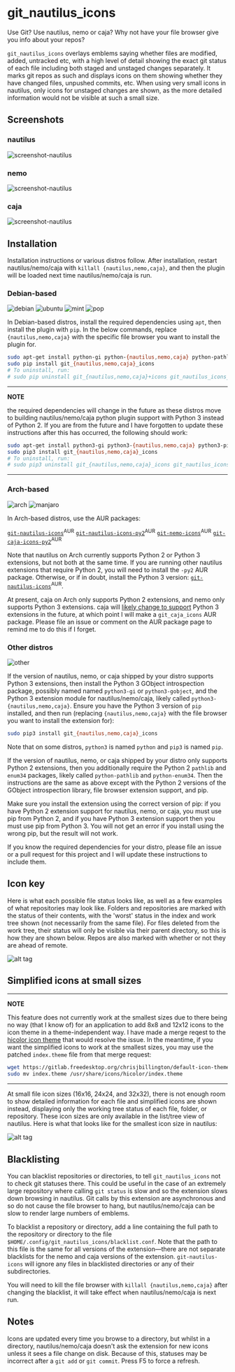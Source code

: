 # git_nautilus_icons

Use Git? Use nautilus, nemo or caja? Why not have your file browser give you info
about your repos?

`git_nautilus_icons` overlays emblems saying whether files are modified, added,
untracked etc, with a high level of detail showing the exact git status of each file
including both staged and unstaged changes separately. It marks git repos as such and
displays icons on them showing whether they have changed files, unpushed commits, etc.
When using very small icons in nautilus, only icons for unstaged changes are shown, as
the more detailed information would not be visible at such a small size.

## Screenshots

### nautilus

![screenshot-nautilus](screenshot_nautilus.png)

### nemo

![screenshot-nautilus](screenshot_nemo.png)

### caja

![screenshot-nautilus](screenshot_caja.png)


## Installation

Installation instructions or various distros follow. After installation, restart
nautilus/nemo/caja with `killall {nautilus,nemo,caja}`, and then the plugin will be
loaded next time nautilus/nemo/caja is run.

### Debian-based
![debian](distro_icons/debian.png) ![ubuntu](distro_icons/ubuntu.png) ![mint](distro_icons/mint.png) ![pop](distro_icons/pop.png)

In Debian-based distros, install the required dependencies using `apt`, then install the
plugin with `pip`. In the below commands, replace `{nautilus,nemo,caja}` with the
specific file browser you want to install the plugin for.

```bash
sudo apt-get install python-gi python-{nautilus,nemo,caja} python-pathlib python-enum34 python-pip
sudo pip install git_{nautilus,nemo,caja}_icons
# To uninstall, run:
# sudo pip uninstall git_{nautilus,nemo,caja}+icons git_nautilus_icons_common
```

---
**NOTE**

 the required dependencies will change in the future as these distros move to
building nautilus/nemo/caja python plugin support with Python 3 instead of Python 2. If
you are from the future and I have forgotten to update these instructions after this has
occurred, the following should work:

```bash
sudo apt-get install python3-gi python3-{nautilus,nemo,caja} python3-pip
sudo pip3 install git_{nautilus,nemo,caja}_icons
# To uninstall, run:
# sudo pip3 uninstall git_{nautilus,nemo,caja}_icons git_nautilus_icons-common
```
---


### Arch-based

![arch](distro_icons/arch.png) ![manjaro](distro_icons/manjaro.png)

In Arch-based distros, use the AUR packages:

[`git-nautilus-icons`](https://aur.archlinux.org/pkgbase/git-nautilus-icons/)<sup>AUR</sup>
[`git-nautilus-icons-py2`](https://aur.archlinux.org/pkgbase/git-nautilus-icons-py2/)<sup>AUR</sup>
[`git-nemo-icons`](https://aur.archlinux.org/pkgbase/git-nemo-icons/)<sup>AUR</sup>
[`git-caja-icons-py2`](https://aur.archlinux.org/pkgbase/git-caja-icons-py2/)<sup>AUR</sup>


Note that nautilus on Arch currently supports Python 2 or Python 3 extensions, but not
both at the same time. If you are running other nautilus extensions that require Python
2, you will need to install the `-py2` AUR package. Otherwise, or if in doubt, install
the Python 3 version:
[`git-nautilus-icons`](https://aur.archlinux.org/pkgbase/git-nautilus-icons/)<sup>AUR</sup>.

At present, caja on Arch only supports Python 2 extensions, and nemo only supports
Python 3 extensions. caja will [likely change to
support](https://bugs.archlinux.org/task/62919) Python 3 extensions in the future, at
which point I will make a `git_caja_icons` AUR package. Please file an issue or comment
on the AUR package page to remind me to do this if I forget.

### Other distros
![other](distro_icons/linux.png)

If the version of nautilus, nemo, or caja shipped by your distro supports Python 3
extensions, then install the Python 3 GObject introspection package, possibly named
named `python3-gi` or `python3-gobject`, and the Python 3 extension module for
nautilus/nemo/caja, likely called `python3-{nautilus,nemo,caja}`. Ensure you have the
Python 3 version of `pip` installed, and then run (replacing `{nautilus,nemo,caja}` with
the file browser you want to install the extension for):

```bash
sudo pip3 install git_{nautilus,nemo,caja}_icons
```

Note that on some distros, `python3` is named `python` and `pip3` is named `pip`.
 
If the version of nautilus, nemo, or caja shipped by your distro only supports Python 2
extensions, then you additionally require the Python 2 `pathlib` and `enum34` packages,
likely called `python-pathlib` and `python-enum34`. Then the instructions are the same
as above except with the Python 2 versions of the GObject introspection library, file
browser extension support, and pip.

Make sure you install the extension using the correct version of pip: if you have Python
2 extension support for nautilus, nemo, or caja, you must use pip from Python 2, and if
you have Python 3 extension support then you must use pip from Python 3. You will not
get an error if you install using the wrong pip, but the result will not work.

If you know the required dependencies for your distro, please file an issue or a pull
request for this project and I will update these instructions to include them.

## Icon key

Here is what each possible file status looks like, as well as a few examples of what
repositories may look like. Folders and repositories are marked with the status of their
contents, with the 'worst' status in the index and work tree shown (not necessarily from
the same file). For files deleted from the work tree, their status will only be visible
via their parent directory, so this is how they are shown below. Repos are also marked
with whether or not they are ahead of remote.

![alt tag](key.png)

## Simplified icons at small sizes

---
**NOTE**

This feature does not currently work at the smallest sizes due to there being no way
(that I know of) for an application to add 8x8 and 12x12 icons to the icon theme in a
theme-independent way. I have made a merge reqest to the [hicolor icon
theme](https://gitlab.freedesktop.org/xdg/default-icon-theme/merge_requests/1) that
would resolve the issue. In the meantime, if you want the simplified icons to work at
the smallest sizes, you may use the patched `index.theme` file from that merge request:
```bash
wget https://gitlab.freedesktop.org/chrisjbillington/default-icon-theme/raw/master/index.theme
sudo mv index.theme /usr/share/icons/hicolor/index.theme
```
---

At small file icon sizes (16x16, 24x24, and 32x32), there is not enough room to show detailed
information for each file and simplified icons are shown instead, displaying only the
working tree status of each file, folder, or repository. These icon sizes are only
available in the list/tree view of nautilus. Here is what that looks like for the
smallest icon size in nautilus:

![alt tag](small_icons.png)

## Blacklisting

You can blacklist repositories or directories, to tell `git_nautilus_icons` not to check
git statuses there. This could be useful in the case of an extremely large repository
where calling `git status` is slow and so the extension slows down browsing in nautilus.
Git calls by this extension are asynchronous and so do not cause the file browser to
hang, but nautilus/nemo/caja can be slow to render large numbers of emblems.

To blacklist a repository or directory, add a line containing the full path to the
repository or directory to the file `$HOME/.config/git_nautilus_icons/blacklist.conf`.
Note that the path to this file is the same for all versions of the extension—there are
not separate blacklists for the nemo and caja versions of the extension.
`git-nautilus-icons` will ignore any files in blacklisted directories or any of their
subdirectories.

You will need to kill the file browser with `killall {nautilus,nemo,caja}` after
changing the blacklist, it will take effect when nautilus/nemo/caja is next run.

## Notes

Icons are updated every time you browse to a directory, but whilst in a directory,
nautilus/nemo/caja doesn't ask the extension for new icons unless it sees a file change
on disk. Because of this, statuses may be incorrect after a `git add` or `git commit`.
Press F5 to force a refresh.
